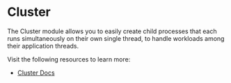 # Cluster

 The Cluster module allows you to easily create child processes that each runs simultaneously on their own single thread, to handle workloads among their application threads. 

Visit the following resources to learn more:

- [Cluster Docs](https://nodejs.org/api/cluster.html#cluster)